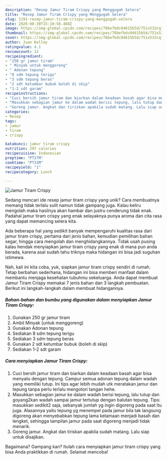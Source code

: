 ```yaml
---
description: "Resep Jamur Tiram Crispy yang Menggugah Selera"
title: "Resep Jamur Tiram Crispy yang Menggugah Selera"
slug: 1191-resep-jamur-tiram-crispy-yang-menggugah-selera
date: 2020-08-30T15:10:58.468Z
image: https://img-global.cpcdn.com/recipes/76befbdc04615b5d/751x532cq70/jamur-tiram-crispy-foto-resep-utama.jpg
thumbnail: https://img-global.cpcdn.com/recipes/76befbdc04615b5d/751x532cq70/jamur-tiram-crispy-foto-resep-utama.jpg
cover: https://img-global.cpcdn.com/recipes/76befbdc04615b5d/751x532cq70/jamur-tiram-crispy-foto-resep-utama.jpg
author: Juan Kelley
ratingvalue: 4.1
reviewcount: 12
recipeingredient:
- "250 gr jamur tiram"
- " Minyak untuk menggoreng"
- " Adonan tepung"
- "8 sdm tepung terigu"
- "3 sdm tepung beras"
- "2 sdt ketumbar bubuk boleh di skip"
- "1-2 sdt garam"
recipeinstructions:
- "Cuci bersih jamur tiram dan biarkan dalam keadaan basah agar bisa menyatu dengan tepung. Campur semua adonan tepung dalam wadah yang memiliki tutup. Ini tips agar lebih mudah utk meratakan jamur dan tepung tanpa perlu terlalu mengotori tangan hehe."
- "Masukkan sebagian jamur ke dalam wadah berisi tepung, lalu tutup dan goyang2kan wadah sampai jamur tertutup dengan balutan tepung. Tips: masukkan sedikit2 saja, sebanyak jumlah yg ingin digoreng pada saat itu juga. Alasannya yaitu tepung yg menempel pada jamur bila tak langsung digoreng akan menyebabkan tepung lama kelamaan menjadi basah dan lengket, sehingga tampilan jamur pada saat digoreng menjadi tidak menarik."
- "Goreng jamur. Angkat dan tiriskan apabila sudah matang. Lalu siap untuk disajikan."
categories:
- Resep
tags:
- jamur
- tiram
- crispy

katakunci: jamur tiram crispy 
nutrition: 297 calories
recipecuisine: Indonesian
preptime: "PT27M"
cooktime: "PT33M"
recipeyield: "1"
recipecategory: Lunch

---
```



![Jamur Tiram Crispy](https://img-global.cpcdn.com/recipes/76befbdc04615b5d/751x532cq70/jamur-tiram-crispy-foto-resep-utama.jpg)

Sedang mencari ide resep jamur tiram crispy yang unik? Cara membuatnya memang tidak terlalu sulit namun tidak gampang juga. Kalau keliru mengolah maka hasilnya akan hambar dan justru cenderung tidak enak. Padahal jamur tiram crispy yang enak selayaknya punya aroma dan cita rasa yang dapat memancing selera kita.

Ada beberapa hal yang sedikit banyak mempengaruhi kualitas rasa dari jamur tiram crispy, pertama dari jenis bahan, kemudian pemilihan bahan segar, hingga cara mengolah dan menghidangkannya. Tidak usah pusing kalau hendak menyiapkan jamur tiram crispy yang enak di mana pun anda berada, karena asal sudah tahu triknya maka hidangan ini bisa jadi suguhan istimewa.




Nah, kali ini kita coba, yuk, siapkan jamur tiram crispy sendiri di rumah. Tetap berbahan sederhana, hidangan ini bisa memberi manfaat dalam membantu menjaga kesehatan tubuhmu sekeluarga. Anda dapat membuat Jamur Tiram Crispy memakai 7 jenis bahan dan 3 langkah pembuatan. Berikut ini langkah-langkah dalam membuat hidangannya.

<!--inarticleads1-->

##### Bahan-bahan dan bumbu yang digunakan dalam menyiapkan Jamur Tiram Crispy:

1. Gunakan 250 gr jamur tiram
1. Ambil  Minyak (untuk menggoreng)
1. Gunakan  Adonan tepung
1. Sediakan 8 sdm tepung terigu
1. Sediakan 3 sdm tepung beras
1. Gunakan 2 sdt ketumbar bubuk (boleh di skip)
1. Sediakan 1-2 sdt garam




<!--inarticleads2-->

##### Cara menyiapkan Jamur Tiram Crispy:

1. Cuci bersih jamur tiram dan biarkan dalam keadaan basah agar bisa menyatu dengan tepung. Campur semua adonan tepung dalam wadah yang memiliki tutup. Ini tips agar lebih mudah utk meratakan jamur dan tepung tanpa perlu terlalu mengotori tangan hehe.
1. Masukkan sebagian jamur ke dalam wadah berisi tepung, lalu tutup dan goyang2kan wadah sampai jamur tertutup dengan balutan tepung. Tips: masukkan sedikit2 saja, sebanyak jumlah yg ingin digoreng pada saat itu juga. Alasannya yaitu tepung yg menempel pada jamur bila tak langsung digoreng akan menyebabkan tepung lama kelamaan menjadi basah dan lengket, sehingga tampilan jamur pada saat digoreng menjadi tidak menarik.
1. Goreng jamur. Angkat dan tiriskan apabila sudah matang. Lalu siap untuk disajikan.




Bagaimana? Gampang kan? Itulah cara menyiapkan jamur tiram crispy yang bisa Anda praktikkan di rumah. Selamat mencoba!
